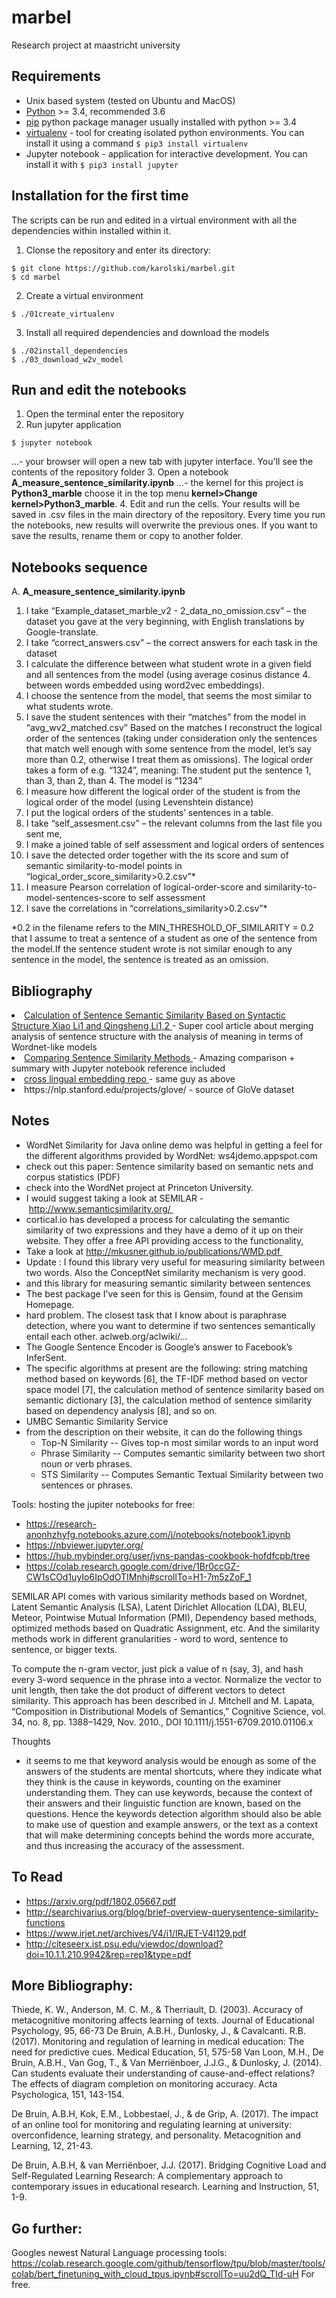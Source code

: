 # marbel
Research project at maastricht university

## Requirements
- Unix based system (tested on Ubuntu and MacOS)
- [Python](https://www.python.org/downloads/) >= 3.4, recommended 3.6
- [pip](https://pip.pypa.io/en/stable/installing/) python package manager usually installed with python >= 3.4
- [virtualenv](https://virtualenv.pypa.io/en/stable/installation/ ) - tool for creating isolated python environments. You can install it using a command ```$ pip3 install virtualenv ```
- Jupyter notebook - application for interactive development. You can install it with ```$ pip3 install jupyter```

## Installation for the first time
The scripts can be run and edited in a virtual environment with all the dependencies within installed within it.
1. Clonse the repository and enter its directory:
``` 
$ git clone https://github.com/karolski/marbel.git 
$ cd marbel
```
2. Create a virtual environment
```
$ ./01create_virtualenv
```
3. Install all required dependencies and download the models
```
$ ./02install_dependencies
$ ./03_download_w2v_model
```

## Run and edit the notebooks
1. Open the terminal enter the repository
2. Run jupyter application
```
$ jupyter notebook 
```
...- your browser will open a new tab with jupyter interface. You'll see the contents of the repository folder
3. Open a notebook **A_measure_sentence_similarity.ipynb**
...- the kernel for this project is **Python3_marble** choose it in the top menu **kernel>Change kernel>Python3_marble**.
4. Edit and run the cells. Your results will be saved in .csv files in the main directory of the repository. Every time you run the notebooks, new results will overwrite the previous ones. If you want to save the results, rename them or copy to another folder.


## Notebooks sequence
A.  **A_measure_sentence_similarity.ipynb**
1. I take “Example_dataset_marble_v2 - 2_data_no_omission.csv” – the dataset you gave at the very beginning, with English translations by Google-translate.
2. I take “correct_answers.csv” – the correct answers for each task in the dataset
3. I calculate the difference between what student wrote in a given field and all sentences from the model (using average cosinus distance 4. between words embedded using word2vec embeddings).
5. I choose the sentence from the model, that seems the most similar to what students wrote.
6. I save the student sentences with their “matches” from the model in “avg_wv2_matched.csv”
Based on the matches I reconstruct the logical order of the sentences (taking under consideration only the sentences that match well enough with some sentence from the model, let’s say more than 0.2, otherwise I treat them as omissions). The logical order takes a form of e.g. “1324”, meaning: The student put the sentence 1, than 3, than 2, than 4. The model is “1234”
7. I measure how different the logical order of the student is from the logical order of the model (using Levenshtein distance)
8. I put the logical orders of the students’ sentences in a table.
9. I take “self_assesment.csv” – the relevant columns from the last file you sent me,
10. I make a joined table of self assessment and logical orders of sentences
11. I save the detected order together with the its score and sum of semantic similarity-to-model points in “logical_order_score_similarity>0.2.csv”*
12. I measure Pearson correlation of logical-order-score and similarity-to-model-sentences-score to self assessment
13. I save the correlations in “correlations_similarity>0.2.csv”*
 
*0.2 in the filename refers to the MIN_THRESHOLD_OF_SIMILARITY = 0.2 that I assume to treat a sentence of a student as one of the sentence from the model.If the sentence student wrote is not similar enough to any sentence in the model, the sentence is treated as an omission.

## Bibliography

<li>
    <a href="https://www.hindawi.com/journals/mpe/2015/203475/">
        Calculation of Sentence Semantic Similarity Based on Syntactic Structure
Xiao Li1 and Qingsheng Li1,2
    </a> - Super cool article about merging analysis of sentence structure  with the analysis of meaning in terms of Wordnet-like models
</li>
<li>
    <a href="http://nlp.town/blog/sentence-similarity/">
        Comparing Sentence Similarity Methods
    </a> - Amazing comparison + summary with Jupyter notebook reference included
</li>    

<li>
    <a href="https://github.com/nlptown/nlp-notebooks">
    cross lingual embedding repo
    </a> - same guy as above
</li>    
<li> 
https://nlp.stanford.edu/projects/glove/ - source of GloVe dataset
</li>


## Notes

- WordNet Similarity for Java online demo was helpful in getting a feel for the different algorithms provided by WordNet: ws4jdemo.appspot.com 
- check out this paper: Sentence similarity based on semantic nets and corpus statistics (PDF)
- check into the WordNet project at Princeton University.
- I would suggest taking a look at SEMILAR - http://www.semanticsimilarity.org/ 
- cortical.io has developed a process for calculating the semantic similarity of two expressions and they have a demo of it up on their website. They offer a free API providing access to the functionality,
- Take a look at http://mkusner.github.io/publications/WMD.pdf 
- Update : I found this library very useful for measuring similarity between two words. Also the ConceptNet similarity mechanism is very good.
- and this library for measuring semantic similarity between sentences
- The best package I've seen for this is Gensim, found at the Gensim Homepage.
- hard problem. The closest task that I know about is paraphrase detection, where you want to determine if two sentences semantically entail each other. aclweb.org/aclwiki/… 
- The Google Sentence Encoder is Google’s answer to Facebook’s InferSent.
- The specific algorithms at present are the following: string matching method based on keywords [6], the TF-IDF method based on vector space model [7], the calculation method of sentence similarity based on semantic dictionary [3], the calculation method of sentence similarity based on dependency analysis [8], and so on.
- UMBC Semantic Similarity Service 
- from the description on their website, it can do the following things
    - Top-N Similarity -- Gives top-n most similar words to an input word
    - Phrase Similarity -- Computes semantic similarity between two short noun or verb phrases.
    - STS Similarity -- Computes Semantic Textual Similarity between two sentences or phrases.


Tools: hosting the jupiter notebooks for free: 
- https://research-anonhzhyfg.notebooks.azure.com/j/notebooks/notebook1.ipynb
- https://nbviewer.jupyter.org/
- https://hub.mybinder.org/user/jvns-pandas-cookbook-hofdfcpb/tree
- https://colab.research.google.com/drive/1Br0ccGZ-CW1sCOd1uyIo6IpOdOTIMnhj#scrollTo=H1-7m5zZoF_1


SEMILAR API comes with various similarity methods based on Wordnet, Latent Semantic Analysis (LSA), Latent Dirichlet Allocation (LDA), BLEU, Meteor, Pointwise Mutual Information (PMI), Dependency based methods, optimized methods based on Quadratic Assignment, etc. And the similarity methods work in different granularities - word to word, sentence to sentence, or bigger texts.


To compute the n-gram vector, just pick a value of n (say, 3), and hash every 3-word sequence in the phrase into a vector. Normalize the vector to unit length, then take the dot product of different vectors to detect similarity.
This approach has been described in J. Mitchell and M. Lapata, “Composition in Distributional Models of Semantics,” Cognitive Science, vol. 34, no. 8, pp. 1388–1429, Nov. 2010., DOI 10.1111/j.1551-6709.2010.01106.x

Thoughts
- it seems to me that keyword analysis would be enough as some of the answers of the students are mental shortcuts, where they indicate what they think is the cause in keywords, counting on the examiner understanding them. They can use keywords, because the context of their answers and their linguistic function are known, based on the questions. Hence the keywords detection algorithm should also be able to make use of question and example answers, or the text as a context that will make determining concepts behind the words more accurate, and thus increasing the accuracy of the assessment.


## To Read
- https://arxiv.org/pdf/1802.05667.pdf
- http://searchivarius.org/blog/brief-overview-querysentence-similarity-functions
- https://www.irjet.net/archives/V4/i1/IRJET-V4I129.pdf
- http://citeseerx.ist.psu.edu/viewdoc/download?doi=10.1.1.210.9942&rep=rep1&type=pdf


## More Bibliography:


Thiede, K. W., Anderson, M. C. M., & Therriault, D. (2003). Accuracy of metacognitive monitoring affects learning of texts. Journal of Educational Psychology, 95, 66-73
De Bruin, A.B.H., Dunlosky, J., & Cavalcanti. R.B. (2017). Monitoring and regulation of learning in medical education: The need for predictive cues. Medical Education, 51, 575-58
Van Loon, M.H., De Bruin, A.B.H., Van Gog, T., & Van Merriënboer, J.J.G., & Dunlosky, J. (2014). Can students evaluate their understanding of cause-and-effect relations? The effects of diagram completion on monitoring accuracy. Acta Psychologica, 151, 143-154.
 
De Bruin, A.B.H, Kok, E.M., Lobbestael, J., & de Grip, A. (2017). The impact of an online tool for monitoring and regulating learning at university: overconfidence, learning strategy, and personality. Metacognition and Learning, 12, 21-43.
 
De Bruin, A.B.H, & van Merriënboer, J.J. (2017). Bridging Cognitive Load and Self-Regulated Learning Research: A complementary approach to contemporary issues in educational research. Learning and Instruction, 51, 1-9.

## Go further:
Googles newest Natural Language processing tools: 
https://colab.research.google.com/github/tensorflow/tpu/blob/master/tools/colab/bert_finetuning_with_cloud_tpus.ipynb#scrollTo=uu2dQ_TId-uH
For free. 


